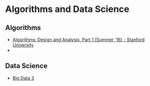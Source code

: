 # Algorithms and Data Science

## Algorithms
* [Algorithms: Design and Analysis, Part 1 (Summer '16) - Stanford University](http://online.stanford.edu/course/algorithms-design-and-analysis-part-1-summer-16)
* []()

## Data Science
* [Big Data 3](https://www.futurelearn.com/courses/big-data/3/register)